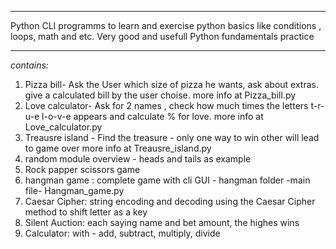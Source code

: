 ****************************************************************************************
Python CLI programms to learn and exercise python basics like conditions , loops,
math and etc.
Very good and usefull Python fundamentals practice 

***************************************************************************************

*contains:* 

1. Pizza bill- Ask the User which size of pizza he wants, ask about extras.
   give a calculated bill by the user choise. more info at Pizza_bill.py
2. Love calculator- Ask for 2 names , check how much times the letters t-r-u-e l-o-v-e 
   appears and calculate % for love. more info at Love_calculator.py 
3. Treausre island - Find the treasure - only one way to win other will lead to game over 
   more info at Treausre_island.py
4. random module overview - heads and tails as example 
5. Rock papper scissors game   
6. hangman game : complete game with cli GUI - hangman folder -main file- Hangman_game.py
7. Caesar Cipher: string encoding and decoding using the Caesar Cipher method to shift letter as a key 
8. Silent Auction: each saying name and bet amount, the highes wins 
9. Calculator: with - add, subtract, multiply, divide 



